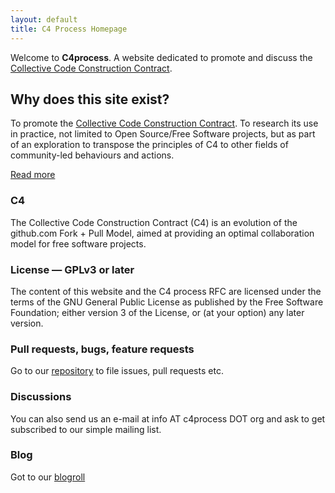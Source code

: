 ```yaml
---
layout: default
title: C4 Process Homepage
---
```


Welcome to **C4process**. A website dedicated to promote and discuss the [Collective Code Construction Contract](https://rfc.zeromq.org/spec/42/).

## Why does this site exist?

To promote the [Collective Code Construction Contract](/C4/). To research its use in practice, not limited to Open Source/Free Software projects, but as part of an exploration to transpose the principles of C4 to other fields of community-led behaviours and actions.

[Read more](/blog/2023-03-27/)

### C4

The Collective Code Construction Contract (C4) is an evolution of the github.com Fork + Pull Model, aimed at providing an optimal collaboration model for free software projects.

### License &mdash; GPLv3 or later

The content of this website and the C4 process RFC are licensed under the terms of the GNU General Public License as published by the Free Software Foundation; either version 3 of the License, or (at your option) any later version.

### Pull requests, bugs, feature requests

Go to our [repository](https://codeberg.org/jwildeboer/c4processweb) to file issues, pull requests etc.

### Discussions

You can also send us an e-mail at info AT c4process DOT org and ask to get subscribed to our simple mailing list.

### Blog

Got to our [blogroll](/blog/index.html)
